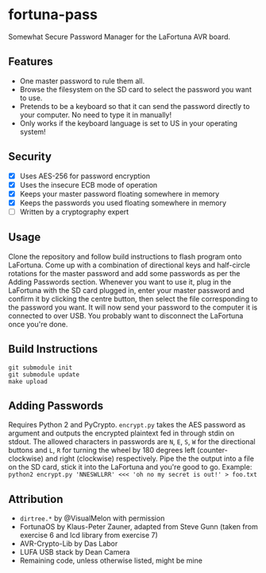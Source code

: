# fortuna-pass
Somewhat Secure Password Manager for the LaFortuna AVR board.

## Features
- One master password to rule them all.
- Browse the filesystem on the SD card to select the password you want to use.
- Pretends to be a keyboard so that it can send the password directly to your computer. No need to type it in manually!
- Only works if the keyboard language is set to US in your operating system!

## Security
- [x] Uses AES-256 for password encryption
- [x] Uses the insecure ECB mode of operation
- [x] Keeps your master password floating somewhere in memory
- [x] Keeps the passwords you used floating somewhere in memory
- [ ] Written by a cryptography expert

## Usage
Clone the repository and follow build instructions to flash program onto LaFortuna.
Come up with a combination of directional keys and half-circle rotations for the master password and add some passwords as per the Adding Passwords section.
Whenever you want to use it, plug in the LaFortuna with the SD card plugged in, enter your master password and confirm it by clicking the centre button, then select the file corresponding to the password you want.
It will now send your password to the computer it is connected to over USB.
You probably want to disconnect the LaFortuna once you're done.

## Build Instructions
    git submodule init
    git submodule update
    make upload

## Adding Passwords
Requires Python 2 and PyCrypto.
`encrypt.py` takes the AES password as argument and outputs the encrypted plaintext fed in through stdin on stdout.
The allowed characters in passwords are `N`, `E`, `S`, `W` for the directional buttons and `L`, `R` for turning the wheel by 180 degrees left (counter-clockwise) and right (clockwise) respectively.
Pipe the the output into a file on the SD card, stick it into the LaFortuna and you're good to go.
Example: `python2 encrypt.py 'NNESWLLRR' <<< 'oh no my secret is out!' > foo.txt`

## Attribution
- `dirtree.*` by @VisualMelon with permission
- FortunaOS by Klaus-Peter Zauner, adapted from Steve Gunn (taken from exercise 6 and lcd library from exercise 7)
- AVR-Crypto-Lib by Das Labor
- LUFA USB stack by Dean Camera
- Remaining code, unless otherwise listed, might be mine
